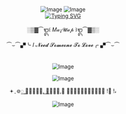 <div id="header" align="center">
 
 ![Image](https://github.com/user-attachments/assets/f4ba2c69-508e-490c-b000-e32faf4ffe50) 
 ![Image](https://github.com/user-attachments/assets/3cbcfe60-3747-4999-92d5-5e80185d1905)  
  [![Typing SVG](https://readme-typing-svg.demolab.com?font=Fira+Code&pause=1000&color=4B6C80&width=435&lines=Longaniza_sx69+in+Fortnite+🎱)](https://git.io/typing-svg)
  


░▒▓⏜᭓꒰ 𝑀𝒶𝓏𝓤𝓊𝓅 ꒱᭓⏜▓▒░

⏜⌣⏜▞╰ 𝐼 𝓝𝓮𝓮𝓭 𝓢𝓸𝓶𝓮𝓸𝓷𝓮 𝓣𝓸 𝓛𝓸𝓿𝓮╭ ▞⏜⌣⏜

</div>

# <div id="header" align="center">
<div id="header" align="center">
 
![Image](https://github.com/user-attachments/assets/897f0ca4-480b-4cad-8078-4ee4ee1c2283)

![Image](https://github.com/user-attachments/assets/62f29a28-6be9-4475-9412-b1b7fcf6d43d)


𖥔 ֢ ᪤꯭ 𝑱𝓊𝓭𝓰𝓮, ꯭𝑱𝓾𝓇𝓎,꯭ 𝑬𝔁𝓮𝓬𝓾𝓽𝓲𝓸𝓷𝓮𝓻 !꯭ !𖾝

<div id="header" align="center">

 ![Image](https://github.com/user-attachments/assets/2716137e-a10c-4758-8a92-712f57c03303)
